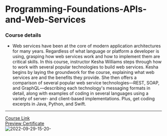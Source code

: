 # Programming-Foundations-APIs-and-Web-Services
### Course details
- Web services have been at the core of modern application architectures for many years. Regardless of what language or platform a developer is using, grasping how web services work and how to implement them are critical skills. In this course, instructor Kesha Williams steps through how to work with several popular technologies to build web services. Kesha begins by laying the groundwork for the course, explaining what web services are and the benefits they provide. She then offers a comparison of several popular web service technologies—REST, SOAP, and GraphQL—describing each technology's messaging formats in detail, along with examples of coding in several languages using a variety of server- and client-based implementations. Plus, get coding excerpts in Java, Python, and Swift.
-------------------------------
[Course Link](https://www.linkedin.com/learning/programming-foundations-apis-and-web-services?resume=false)
<br>[Preview Certificate](https://user-images.githubusercontent.com/61974319/193042857-b73e11b1-d843-4561-b31e-3a0bcd9bb9e6.png)
<br>![2022-09-29-15-20-](https://user-images.githubusercontent.com/61974319/193042857-b73e11b1-d843-4561-b31e-3a0bcd9bb9e6.png)

